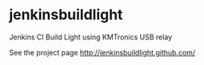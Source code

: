 jenkinsbuildlight
=================

Jenkins CI Build Light using KMTronics USB relay

See the project page http://jenkinsbuildlight.github.com/